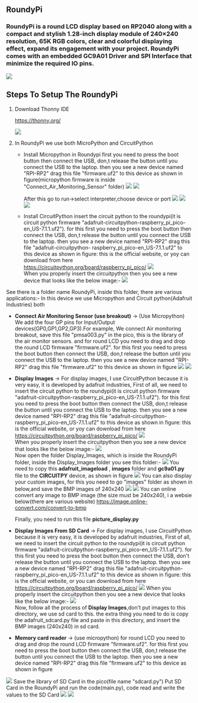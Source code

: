 ## RoundyPi
### RoundyPi is a round LCD display based on RP2040 along with a compact and stylish 1.28-inch display module of 240×240 resolution, 65K RGB colors, clear and colorful displaying effect, expand its engagement with your project. RoundyPi comes with an embedded GC9A01 Driver and SPI Interface that minimize the required IO pins. 
<img src= "https://github.com/sbcshop/RoundyPi/blob/main/images/img7.png" />

## Steps To Setup The RoundyPi
1. Download Thonny IDE 

   https://thonny.org/
   
   <img src= "https://github.com/sbcshop/RoundyPi/blob/main/images/img.JPG" />
   
2. In RoundyPi we use both MicroPython and CircuitPython 
   * Install Micropython in Roundypi
     first you need to press the boot button then connect the USB, don,t release the button until you connect the USB to the laptop. then you see a new device named         "RPI-RP2" drag this file "firmware.uf2" to this device as shown in figure(micropython firmware is inside "Connect_Air_Monitoring_Sensor" folder)
        <img src= "https://github.com/sbcshop/RoundyPi/blob/main/images/img13.png" />
        <img src= "https://github.com/sbcshop/RoundyPi/blob/main/images/img1.JPG" />
        
     After this go to run->select interpreter,choose device or port
        <img src= "https://github.com/sbcshop/RoundyPi/blob/main/images/img2.png" />
        <img src= "https://github.com/sbcshop/RoundyPi/blob/main/images/img3.png" />
        <img src= "https://github.com/sbcshop/RoundyPi/blob/main/images/img4.png" />
      
   * Install CircuitPython
     insert the circuit python to the roundypi(it is circuit python firmware "adafruit-circuitpython-raspberry_pi_pico-en_US-7.1.1.uf2"). for this first you need to        press the boot button then connect the USB, don,t release the button until you connect the USB to the laptop. then you see a new device named "RPI-RP2" drag this      file "adafruit-circuitpython- raspberry_pi_pico-en_US-7.1.1.uf2" to this device as shown in figure:
     this is the official website, or yoy can download from here https://circuitpython.org/board/raspberry_pi_pico/
     <img src= "https://github.com/sbcshop/RoundyPi/blob/main/images/img13.png" />  
     When you properly insert the circuitpython then you see a new device that looks like the below image:-
     <img src= "https://github.com/sbcshop/RoundyPi/blob/main/images/img11.png" />
    
        
       

   
See there is a folder name RoundyPi, inside this folder, there are various applications:-
In this device we use Micropython and Circuit python(Adafruit Industries) both 

  * **Connect Air Monitoring Sensor (use breakout)** -> (Use Micropython) We add the four GP pins for Input/Output devices(GP0,GP1,GP2,GP3).For example, We connect Air monitoring breakout,         save this file "pmsa003.py" in the pico, this is the library of the air monitor sensors. and for round LCD you need to drag and drop the round LCD firmware "firmware.uf2".       for this first you need to press the boot button then connect the USB, don,t release the button until you connect the USB to the laptop. then you see a new device named         "RPI-RP2" drag this file "firmware.uf2" to this device as shown in figure 
    <img src= "https://github.com/sbcshop/RoundyPi/blob/main/images/img13.png" />
    <img src= "https://github.com/sbcshop/RoundyPi/blob/main/images/img6.png" />

  * **Display Images** -> For display images, I use CircuitPython because it is very easy, it is developed by adafruit industries, First of all, we need to insert the circuit         python to the roundypi(it is circuit python firmware "adafruit-circuitpython-raspberry_pi_pico-en_US-7.1.1.uf2"). for this first you need to press the boot button then connect      the USB, don,t release the button until you connect the USB to the laptop. then you see a new device named "RPI-RP2" drag this file 
    "adafruit-circuitpython- raspberry_pi_pico-en_US-7.1.1.uf2" to this device as shown in figure:
    this is the official website, or yoy can download from here https://circuitpython.org/board/raspberry_pi_pico/
    <img src= "https://github.com/sbcshop/RoundyPi/blob/main/images/img13.png" />  
    When you properly insert the circuitpython then you see a new device that looks like the below image:-
    <img src= "https://github.com/sbcshop/RoundyPi/blob/main/images/img11.png" />  
    Now open the folder Display_Images, which is inside the RoundyPi folder, inside the Display_Images folder you see this folder:-
    <img src= "https://github.com/sbcshop/RoundyPi/blob/main/images/img14.JPG" /> 
    You need to copy this **adafruit_imageload** , **images**  folder and  **gc9a01.py**  file to the  **CIRCUITPY**  device, as shown in figure
    <img src= "https://github.com/sbcshop/RoundyPi/blob/main/images/img12.png" /> 
    You can also display your custom images, for this you need to go "images" folder as shown in below,and save the BMP images of 240x240 
    <img src= "https://github.com/sbcshop/RoundyPi/blob/main/images/img16.png" /> 
    <img src= "https://github.com/sbcshop/RoundyPi/blob/main/images/img17.png" /> 
    You can online convert any image to BMP image (the size must be 240x240), i a websie below(there are various website)
    https://image.online-convert.com/convert-to-bmp
    
    Finally, you need to run this file **picture_display.py**
    
  * **Display Images From SD Card** -> For display images, I use CircuitPython because it is very easy, it is developed by adafruit industries, First of all, we need to insert the circuit python to the roundypi(it is circuit python firmware "adafruit-circuitpython-raspberry_pi_pico-en_US-7.1.1.uf2"). for this first you need to press the boot button then connect the USB, don't release the button until you connect the USB to the laptop. then you see a new device named "RPI-RP2" drag this file 
    "adafruit-circuitpython- raspberry_pi_pico-en_US-7.1.1.uf2" to this device as shown in figure:
    this is the official website, or you can download from here https://circuitpython.org/board/raspberry_pi_pico/
    <img src= "https://github.com/sbcshop/RoundyPi/blob/main/images/img13.png" /> 
    When you properly insert the circuitpython then you see a new device that looks like the below image:-
    <img src= "https://github.com/sbcshop/RoundyPi/blob/main/images/img11.png" />  
    Now, follow all the process of **Display Images**,don't put images to this directory, we use sd card to this. the extra thing you need to do is copy the adafruit_sdcard.py file and paste in this directory, and insert the       BMP images (240x240) in sd card. 
  
  
  * **Memory card reader** -> (use micropython) for round LCD you need to drag and drop the round LCD firmware "firmware.uf2". for this first you need to press the boot button     then connect the USB, don,t release the button until you connect the USB to the laptop. then you see a new device named "RPI-RP2" drag this file "firmware.uf2" to this device   as shown in figure 
  <img src= "https://github.com/sbcshop/RoundyPi/blob/main/images/img13.png" /> 
  Save the library of SD Card in the pico(file name "sdcard.py")
  Put SD Card in the RoundyPi and run the code(main.py), code read and write the values to the SD Card
  <img src= "https://github.com/sbcshop/RoundyPi/blob/main/images/img8.png" /> 
  <img src= "https://github.com/sbcshop/RoundyPi/blob/main/images/img10.png" /> 

